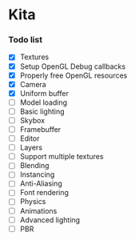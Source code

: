 # Kita

### Todo list

- [x] Textures
- [x] Setup OpenGL Debug callbacks
- [x] Properly free OpenGL resources
- [x] Camera
- [x] Uniform buffer
- [ ] Model loading
- [ ] Basic lighting
- [ ] Skybox
- [ ] Framebuffer
- [ ] Editor
- [ ] Layers
- [ ] Support multiple textures
- [ ] Blending
- [ ] Instancing
- [ ] Anti-Aliasing
- [ ] Font rendering
- [ ] Physics
- [ ] Animations
- [ ] Advanced lighting
- [ ] PBR
